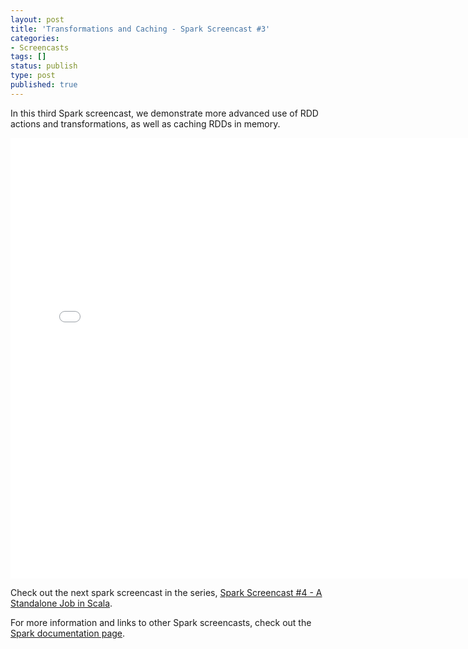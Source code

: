```yaml
---
layout: post
title: 'Transformations and Caching - Spark Screencast #3'
categories:
- Screencasts
tags: []
status: publish
type: post
published: true
---
```

In this third Spark screencast, we demonstrate more advanced use of RDD actions and transformations, as well as caching RDDs in memory.

<div class="video-container video-square shadow"><iframe width="755" height="705" src="//www.youtube.com/embed/TtvxKzO9jXE?autohide=0&showinfo=0&list=PL-x35fyliRwhKT-NpTKprPW1bkbdDcTTW" frameborder="0" allowfullscreen></iframe></div>

Check out the next spark screencast in the series, <a href="{{site.baseurl}}/screencasts/4-a-standalone-job-in-spark.html">Spark Screencast #4 - A Standalone Job in Scala</a>.

For more information and links to other Spark screencasts, check out the <a href="{{site.baseurl}}/documentation.html">Spark documentation page</a>.
